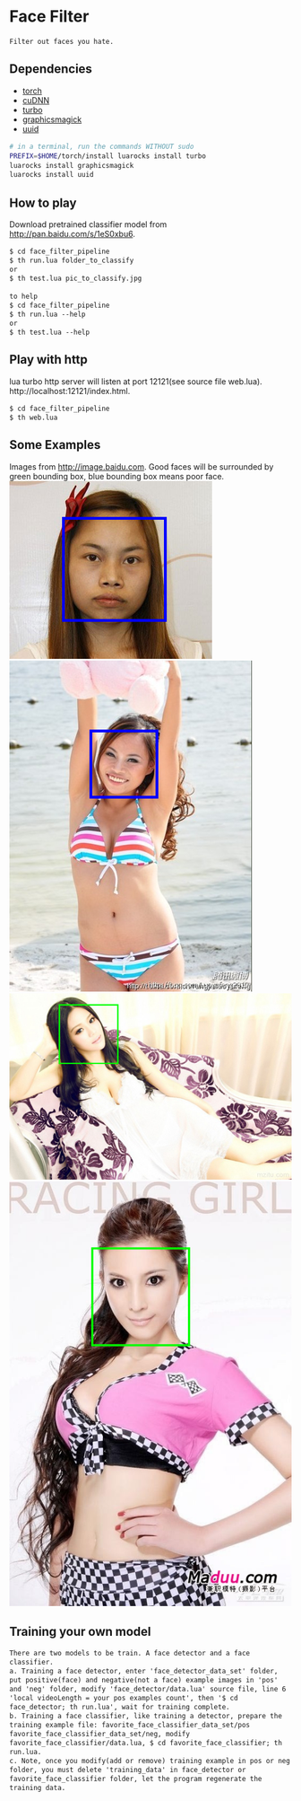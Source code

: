 # Face Filter
```
Filter out faces you hate.
```
## Dependencies
- [torch](http://www.torch.ch)
- [cuDNN](https://developer.nvidia.com/cudnn)
- [turbo](https://luarocks.org/modules/kernelsauce/turbo)
- [graphicsmagick](https://github.com/torch/rocks/blob/master/graphicsmagick-1.scm-0.rockspec)
- [uuid](https://luarocks.org/modules/tieske/uuid)
```bash
# in a terminal, run the commands WITHOUT sudo
PREFIX=$HOME/torch/install luarocks install turbo
luarocks install graphicsmagick
luarocks install uuid
```

## How to play
Download pretrained classifier model from http://pan.baidu.com/s/1eS0xbu6.
```
$ cd face_filter_pipeline
$ th run.lua folder_to_classify
or
$ th test.lua pic_to_classify.jpg

to help
$ cd face_filter_pipeline
$ th run.lua --help
or
$ th test.lua --help
```
## Play with http
lua turbo http server will listen at port 12121(see source file web.lua).
http://localhost:12121/index.html.
```
$ cd face_filter_pipeline
$ th web.lua
```
## Some Examples
Images from http://image.baidu.com.
Good faces will be surrounded by green bounding box, blue bounding box means poor face.
![slide](https://raw.githubusercontent.com/rickerliang/face_filter/master/readme_images/negative_1.png)
![slide](https://raw.githubusercontent.com/rickerliang/face_filter/master/readme_images/negative_2.png)
![slide](https://raw.githubusercontent.com/rickerliang/face_filter/master/readme_images/positive_1.png)
![slide](https://raw.githubusercontent.com/rickerliang/face_filter/master/readme_images/positive_2.png)
## Training your own model
```
There are two models to be train. A face detector and a face classifier.
a. Training a face detector, enter 'face_detector_data_set' folder, put positive(face) and negative(not a face) example images in 'pos' and 'neg' folder, modify 'face_detector/data.lua' source file, line 6 'local videoLength = your pos examples count', then '$ cd face_detector; th run.lua', wait for training complete.
b. Training a face classifier, like training a detector, prepare the training example file: favorite_face_classifier_data_set/pos favorite_face_classifier_data_set/neg, modify favorite_face_classifier/data.lua, $ cd favorite_face_classifier; th run.lua.
c. Note, once you modify(add or remove) training example in pos or neg folder, you must delete 'training_data' in face_detector or favorite_face_classifier folder, let the program regenerate the training data.
```
